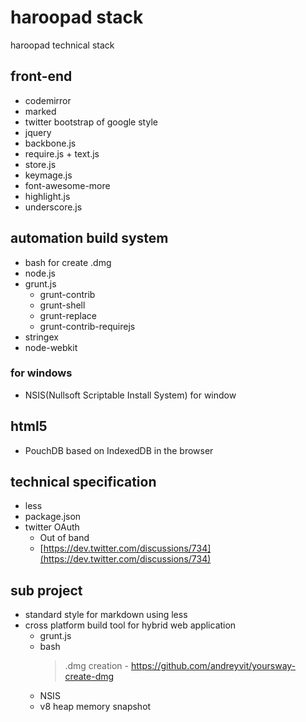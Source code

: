 # haroopad stack
haroopad technical stack

## front-end
* codemirror
* marked
* twitter bootstrap of google style
* jquery
* backbone.js
* require.js + text.js
* store.js
* keymage.js
* font-awesome-more
* highlight.js
* underscore.js

## automation build system
* bash for create .dmg
* node.js
* grunt.js
  - grunt-contrib
  - grunt-shell
  - grunt-replace
  - grunt-contrib-requirejs
* stringex
* node-webkit

### for windows
* NSIS(Nullsoft Scriptable Install System) for window

## html5
* PouchDB based on IndexedDB in the browser

## technical specification
* less
* package.json
* twitter OAuth
	- Out of band 
	- [https://dev.twitter.com/discussions/734](https://dev.twitter.com/discussions/734)

## sub project
* standard style for markdown using less
* cross platform build tool for hybrid web application
  - grunt.js
  - bash
    > .dmg creation - https://github.com/andreyvit/yoursway-create-dmg
  - NSIS
  - v8 heap memory snapshot
